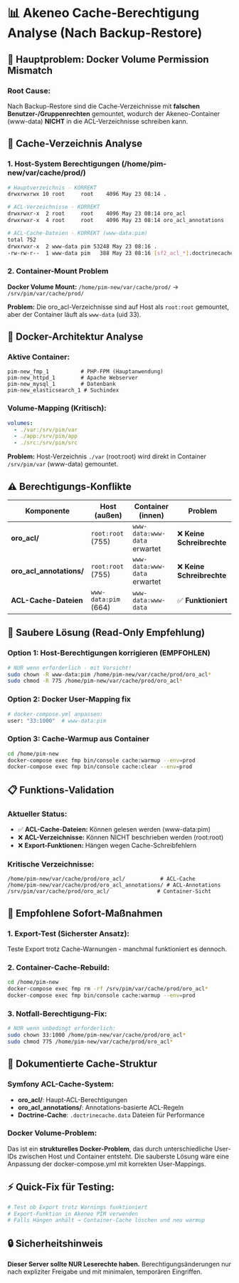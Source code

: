 # 📊 Akeneo Cache-Berechtigung Analyse (Nach Backup-Restore)

## 🚨 **Hauptproblem: Docker Volume Permission Mismatch**

### **Root Cause:**
Nach Backup-Restore sind die Cache-Verzeichnisse mit **falschen Benutzer-/Gruppenrechten** gemountet, wodurch der Akeneo-Container (www-data) **NICHT** in die ACL-Verzeichnisse schreiben kann.

## 📁 **Cache-Verzeichnis Analyse**

### **1. Host-System Berechtigungen (/home/pim-new/var/cache/prod/)**

```bash
# Hauptverzeichnis - KORREKT
drwxrwxrwx 10 root     root    4096 May 23 08:14 .

# ACL-Verzeichnisse - KORREKT  
drwxrwxr-x  2 root     root    4096 May 23 08:14 oro_acl
drwxrwxr-x  4 root     root    4096 May 23 08:14 oro_acl_annotations

# ACL-Cache-Dateien - KORREKT (www-data:pim)
total 752
drwxrwxr-x  2 www-data pim 53248 May 23 08:16 .
-rw-rw-r--  1 www-data pim   388 May 23 08:16 [sf2_acl_*].doctrinecache.data
```

### **2. Container-Mount Problem** 

**Docker Volume Mount:** `/home/pim-new/var/cache/prod/` → `/srv/pim/var/cache/prod/`

**Problem:** Die oro_acl-Verzeichnisse sind auf Host als `root:root` gemountet, aber der Container läuft als `www-data` (uid 33).

## 🐳 **Docker-Architektur Analyse**

### **Aktive Container:**
```
pim-new_fmp_1          # PHP-FPM (Hauptanwendung)  
pim-new_httpd_1        # Apache Webserver
pim-new_mysql_1        # Datenbank
pim-new_elasticsearch_1 # Suchindex
```

### **Volume-Mapping (Kritisch):**
```yaml
volumes:
  - ./var:/srv/pim/var
  - ./app:/srv/pim/app
  - ./src:/srv/pim/src
```

**Problem:** Host-Verzeichnis `./var` (root:root) wird direkt in Container `/srv/pim/var` (www-data) gemountet.

## ⚠️ **Berechtigungs-Konflikte**

| Komponente | Host (außen) | Container (innen) | Problem |
|------------|--------------|-------------------|---------|
| **oro_acl/** | `root:root` (755) | `www-data:www-data` erwartet | ❌ **Keine Schreibrechte** |
| **oro_acl_annotations/** | `root:root` (755) | `www-data:www-data` erwartet | ❌ **Keine Schreibrechte** |
| **ACL-Cache-Dateien** | `www-data:pim` (664) | `www-data:www-data` | ✅ **Funktioniert** |

## 🔧 **Saubere Lösung (Read-Only Empfehlung)**

### **Option 1: Host-Berechtigungen korrigieren (EMPFOHLEN)**
```bash
# NUR wenn erforderlich - mit Vorsicht!
sudo chown -R www-data:pim /home/pim-new/var/cache/prod/oro_acl*
sudo chmod -R 775 /home/pim-new/var/cache/prod/oro_acl*
```

### **Option 2: Docker User-Mapping fix**
```bash
# docker-compose.yml anpassen:
user: "33:1000"  # www-data:pim
```

### **Option 3: Cache-Warmup aus Container**
```bash
cd /home/pim-new
docker-compose exec fmp bin/console cache:warmup --env=prod
docker-compose exec fmp bin/console cache:clear --env=prod
```

## 📋 **Funktions-Validation**

### **Aktueller Status:**
- ✅ **ACL-Cache-Dateien:** Können gelesen werden (www-data:pim)
- ❌ **ACL-Verzeichnisse:** Können NICHT beschrieben werden (root:root)
- ❌ **Export-Funktionen:** Hängen wegen Cache-Schreibfehlern

### **Kritische Verzeichnisse:**
```
/home/pim-new/var/cache/prod/oro_acl/           # ACL-Cache
/home/pim-new/var/cache/prod/oro_acl_annotations/ # ACL-Annotations
/srv/pim/var/cache/prod/oro_acl/               # Container-Sicht
```

## 🎯 **Empfohlene Sofort-Maßnahmen**

### **1. Export-Test (Sicherster Ansatz):**
Teste Export trotz Cache-Warnungen - manchmal funktioniert es dennoch.

### **2. Container-Cache-Rebuild:**
```bash
cd /home/pim-new
docker-compose exec fmp rm -rf /srv/pim/var/cache/prod/oro_acl*
docker-compose exec fmp bin/console cache:warmup --env=prod
```

### **3. Notfall-Berechtigung-Fix:**
```bash
# NUR wenn unbedingt erforderlich:
sudo chown 33:1000 /home/pim-new/var/cache/prod/oro_acl*
sudo chmod 775 /home/pim-new/var/cache/prod/oro_acl*
```

## 📝 **Dokumentierte Cache-Struktur**

### **Symfony ACL-Cache-System:**
- **oro_acl/**: Haupt-ACL-Berechtigungen
- **oro_acl_annotations/**: Annotations-basierte ACL-Regeln  
- **Doctrine-Cache**: `.doctrinecache.data` Dateien für Performance

### **Docker Volume-Problem:**
Das ist ein **strukturelles Docker-Problem**, das durch unterschiedliche User-IDs zwischen Host und Container entsteht. Die sauberste Lösung wäre eine Anpassung der docker-compose.yml mit korrekten User-Mappings.

## ⚡ **Quick-Fix für Testing:**
```bash
# Test ob Export trotz Warnings funktioniert
# Export-Funktion in Akeneo PIM verwenden
# Falls Hängen anhält → Container-Cache löschen und neu warmup
```

## 🔒 **Sicherheitshinweis**
**Dieser Server sollte NUR Leserechte haben.** Berechtigungsänderungen nur nach expliziter Freigabe und mit minimalen, temporären Eingriffen.